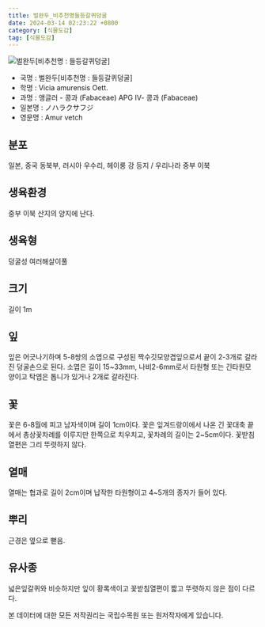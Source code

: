 ```yaml
---
title: 벌완두_비추천명들등갈퀴덩굴
date: 2024-03-14 02:23:22 +0800
category: [식물도감]
tag: [식물도감]
---
```




![벌완두[비추천명 : 들등갈퀴덩굴]](/fileUpload/plants/basic/Leguminosae/Vicia/12337/1_th2.JPG)
- 국명 : 벌완두[비추천명 : 들등갈퀴덩굴]
- 학명 : Vicia amurensis Oett.
- 과명 : 앵글러 - 콩과 (Fabaceae) APG Ⅳ- 콩과 (Fabaceae)
- 일본명 : ノハラクサフジ
- 영문명 : Amur vetch


## 분포
일본, 중국 동북부, 러시아 우수리, 헤이룽 강 등지 / 우리나라 중부 이북
## 생육환경
중부 이북 산지의 양지에 난다.
## 생육형
덩굴성 여러해살이풀
## 크기
길이 1m
## 잎
잎은 어긋나기하며 5-8쌍의 소엽으로 구성된 짝수깃모양겹잎으로서 끝이 2-3개로 갈라진 덩굴손으로 된다. 소엽은 길이 15~33mm, 나비2-6mm로서 타원형 또는 긴타원모양이고 탁엽은 톱니가 있거나 2개로 갈라진다.
## 꽃
꽃은 6-8월에 피고 남자색이며 길이 1cm이다. 꽃은 잎겨드랑이에서 나온 긴 꽃대축 끝에서 총상꽃차례를 이루지만 한쪽으로 치우치고, 꽃차례의 길이는 2~5cm이다. 꽃받침열편은 그리 뚜렷하지 않다.
## 열매
열매는 협과로 길이 2cm이며 납작한 타원형이고 4~5개의 종자가 들어 있다.
## 뿌리
근경은 옆으로 뻗음.
## 유사종
넓은잎갈퀴와 비슷하지만 잎이 황록색이고 꽃받침열편이 짧고 뚜렷하지 않은 점이 다르다.






본 데이터에 대한 모든 저작권리는 국립수목원 또는 원저작자에게 있습니다.
